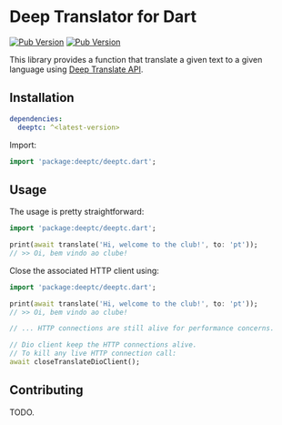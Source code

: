# Deep Translator for Dart

[![Pub Version](https://img.shields.io/pub/v/deeptc)](https://pub.dev/packages/deeptc) [![Pub Version](https://img.shields.io/pub/points/deeptc)](https://pub.dev/packages/deeptc)

This library provides a function that translate a given text to a given language using [Deep Translate API](https://deep-translator-api.azurewebsites.net/docs).

## Installation

```yaml
dependencies:
  deeptc: ^<latest-version>
```

Import:

```dart
import 'package:deeptc/deeptc.dart';
```

## Usage

The usage is pretty straightforward:

```dart
import 'package:deeptc/deeptc.dart';

print(await translate('Hi, welcome to the club!', to: 'pt'));
// >> Oi, bem vindo ao clube!
```

Close the associated HTTP client using:

```dart
import 'package:deeptc/deeptc.dart';

print(await translate('Hi, welcome to the club!', to: 'pt'));
// >> Oi, bem vindo ao clube!

// ... HTTP connections are still alive for performance concerns.

// Dio client keep the HTTP connections alive.
// To kill any live HTTP connection call:
await closeTranslateDioClient();
```

## Contributing

TODO.
